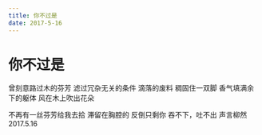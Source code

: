 ```yaml
---
title: 你不过是
date: 2017-5-16
---
```

# 你不过是
曾刻意路过木的芬芳
滤过冗杂无关的条件
滴落的废料
稠固住一双脚
香气填满余下的躯体
风在木上吹出花朵

不再有一丝芬芳给我去拾
滞留在胸腔的
反倒只剩你
吞不下，吐不出
声言柳然
2017.5.16   